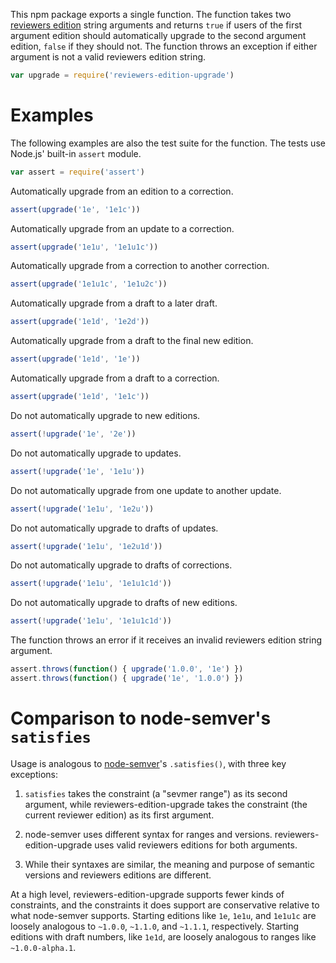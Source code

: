 This npm package exports a single function. The function takes two
[reviewers edition][reved] string arguments and returns `true` if users
of the first argument edition should automatically upgrade to the second
argument edition, `false` if they should not. The function throws an
exception if either argument is not a valid reviewers edition string.

[reved]: https://npmjs.com/packages/reviewers-edition-parse

```javascript
var upgrade = require('reviewers-edition-upgrade')
```

# Examples

The following examples are also the test suite for the function. The
tests use Node.js' built-in `assert` module.

```javascript
var assert = require('assert')
```

Automatically upgrade from an edition to a correction.

```javascript
assert(upgrade('1e', '1e1c'))
```

Automatically upgrade from an update to a correction.

```javascript
assert(upgrade('1e1u', '1e1u1c'))
```

Automatically upgrade from a correction to another correction.

```javascript
assert(upgrade('1e1u1c', '1e1u2c'))
```

Automatically upgrade from a draft to a later draft.

```javascript
assert(upgrade('1e1d', '1e2d'))
```

Automatically upgrade from a draft to the final new edition.

```javascript
assert(upgrade('1e1d', '1e'))
```

Automatically upgrade from a draft to a correction.

```javascript
assert(upgrade('1e1d', '1e1c'))
```

Do not automatically upgrade to new editions.

```javascript
assert(!upgrade('1e', '2e'))
```

Do not automatically upgrade to updates.

```javascript
assert(!upgrade('1e', '1e1u'))
```

Do not automatically upgrade from one update to another update.

```javascript
assert(!upgrade('1e1u', '1e2u'))
```

Do not automatically upgrade to drafts of updates.

```javascript
assert(!upgrade('1e1u', '1e2u1d'))
```

Do not automatically upgrade to drafts of corrections.

```javascript
assert(!upgrade('1e1u', '1e1u1c1d'))
```

Do not automatically upgrade to drafts of new editions.

```javascript
assert(!upgrade('1e1u', '1e1u1c1d'))
```

The function throws an error if it receives an invalid reviewers edition
string argument.

```javascript
assert.throws(function() { upgrade('1.0.0', '1e') })
assert.throws(function() { upgrade('1e', '1.0.0') })
```

# Comparison to node-semver's `satisfies`

Usage is analogous to [node-semver][node-semver]'s `.satisfies()`, with
three key exceptions:

1. `satisfies` takes the constraint (a "sevmer range") as its second
   argument, while reviewers-edition-upgrade takes the constraint (the
   current reviewer edition) as its first argument.

2. node-semver uses different syntax for ranges and versions.
   reviewers-edition-upgrade uses valid reviewers editions for both arguments.

3. While their syntaxes are similar, the meaning and purpose of semantic
   versions and reviewers editions are different.

[node-semver]: https://www.npmjs.com/package/semver

At a high level, reviewers-edition-upgrade supports fewer kinds of
constraints, and the constraints it does support are conservative
relative to what node-semver supports. Starting editions like `1e`,
`1e1u`, and `1e1u1c` are loosely analogous to `~1.0.0`, `~1.1.0`, and
`~1.1.1`, respectively. Starting editions with draft numbers, like
`1e1d`, are loosely analogous to ranges like `~1.0.0-alpha.1`.
